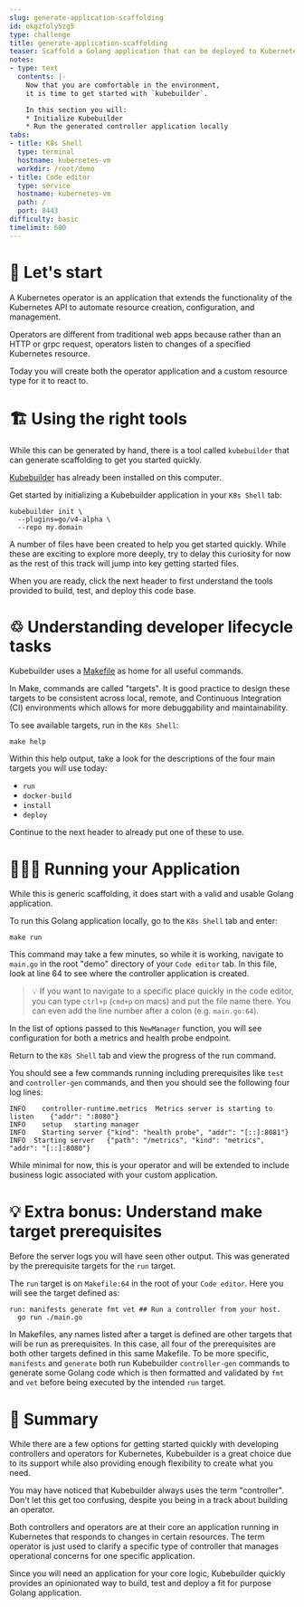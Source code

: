 ```yaml
---
slug: generate-application-scaffolding
id: okgzfoly5zg5
type: challenge
title: generate-application-scaffolding
teaser: Scaffold a Golang application that can be deployed to Kubernetes as an operator
notes:
- type: text
  contents: |-
    Now that you are comfortable in the environment,
    it is time to get started with `kubebuilder`.

    In this section you will:
    * Initialize Kubebuilder
    * Run the generated controller application locally
tabs:
- title: K8s Shell
  type: terminal
  hostname: kubernetes-vm
  workdir: /root/demo
- title: Code editor
  type: service
  hostname: kubernetes-vm
  path: /
  port: 8443
difficulty: basic
timelimit: 600
---
```


🚀 Let's start
==============

A Kubernetes operator is an application that extends the functionality of the Kubernetes API to automate resource creation, configuration, and management.

Operators are different from traditional web apps because rather than an HTTP or grpc request, operators listen to changes of a specified Kubernetes resource.

Today you will create both the operator application and a custom resource type for it to react to.

🏗 Using the right tools
==============

While this can be generated by hand, there is a tool called `kubebuilder` that can generate scaffolding to get you started quickly.

[Kubebuilder](https://github.com/kubernetes-sigs/kubebuilder) has already been installed on this computer.

Get started by initializing a Kubebuilder application in your `K8s Shell` tab:

```
kubebuilder init \
  --plugins=go/v4-alpha \
  --repo my.domain
```

A number of files have been created to help you get started quickly. While these are exciting to explore more deeply, try to delay this curiosity for now as the rest of this track will jump into key getting started files.

When you are ready, click the next header to first understand the tools provided to build, test, and deploy this code base.


♲ Understanding developer lifecycle tasks
==============

Kubebuilder uses a [Makefile](https://www.gnu.org/software/make/manual/html_node/Introduction.html) as home for all useful commands.

In Make, commands are called "targets". It is good practice to design these targets to be consistent across local, remote, and Continuous Integration (CI) environments which allows for more debuggability and maintainability.

To see available targets, run in the `K8s Shell`:

```
make help
```

Within this help output, take a look for the descriptions of the four main targets you will use today:
* `run`
* `docker-build`
* `install`
* `deploy`

Continue to the next header to already put one of these to use.


👩🏾‍💻 Running your Application
==============

While this is generic scaffolding, it does start with a valid and usable Golang application.

To run this Golang application locally, go to the `K8s Shell` tab and enter:

```
make run
```

This command may take a few minutes, so while it is working, navigate to `main.go` in the root "demo" directory of your `Code editor` tab. In this file, look at line 64 to see where the controller application is created.

> 💡 If you want to navigate to a specific place quickly in the code editor, you can type `ctrl+p` (`cmd+p` on macs) and put the file name there. You can even add the line number after a colon (e.g. `main.go:64`).

In the list of options passed to this `NewManager` function, you will see configuration for both a metrics and health probe endpoint.

Return to the `K8s Shell` tab and view the progress of the run command.

You should see a few commands running including prerequisites like `test` and `controller-gen` commands, and then you should see the following four log lines:

```
INFO	controller-runtime.metrics	Metrics server is starting to listen	{"addr": ":8080"}
INFO	setup	starting manager
INFO	Starting server	{"kind": "health probe", "addr": "[::]:8081"}
INFO  Starting server	{"path": "/metrics", "kind": "metrics", "addr": "[::]:8080"}
```

While minimal for now, this is your operator and will be extended to include business logic associated with your custom application.


💡 Extra bonus: Understand make target prerequisites
==============

Before the server logs you will have seen other output. This was generated by the prerequisite targets for the `run` target.

The `run` target is on `Makefile:64` in the root of your `Code editor`. Here you will see the target defined as:

```
run: manifests generate fmt vet ## Run a controller from your host.
  go run ./main.go
```

In Makefiles, any names listed after a target is defined are other targets that will be run as prerequisites. In this case, all four of the prerequisites are both other targets defined in this same Makefile. To be more specific, `manifests` and `generate` both run Kubebuilder `controller-gen` commands to generate some Golang code which is then formatted and validated by `fmt` and `vet` before being executed by the intended `run` target.


📕 Summary
==============

While there are a few options for getting started quickly with developing controllers and operators for Kubernetes, Kubebuilder is a great choice due to its support while also providing enough flexibility to create what you need.

You may have noticed that Kubebuilder always uses the term "controller". Don't let this get too confusing, despite you being in a track about building an operator.

Both controllers and operators are at their core an application running in Kubernetes that responds to changes in certain resources. The term operator is just used to clarify a specific type of controller that manages operational concerns for one specific application.

Since you will need an application for your core logic, Kubebuilder quickly provides an opinionated way to build, test and deploy a fit for purpose Golang application.
